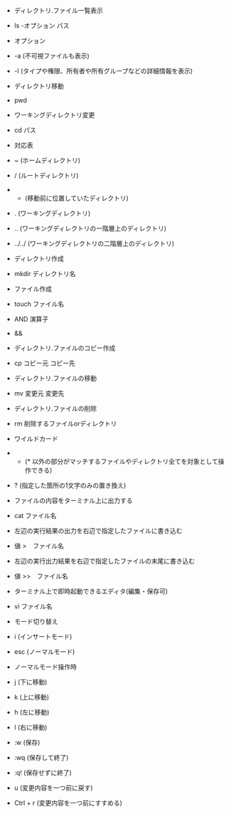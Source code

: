 * ディレクトリ.ファイル一覧表示
 * ls -オプション パス

* オプション
 * -a (不可視ファイルも表示)
 * -l (タイプや権限、所有者や所有グループなどの詳細情報を表示)

* ディレクトリ移動
 * pwd

* ワーキングディレクトリ変更
 * cd パス

* 対応表
 * ~ (ホームディレクトリ)
 * / (ルートディレクトリ)
 * - (移動前に位置していたディレクトリ)
 * . (ワーキングディレクトリ)
 * .. (ワーキングディレクトリの一階層上のディレクトリ)
 * ../../ (ワーキングディレクトリの二階層上のディレクトリ)

* ディレクトリ作成
 * mkdir ディレクトリ名

* ファイル作成
 * touch ファイル名

* AND 演算子
 * &&

* ディレクトリ.ファイルのコピー作成
 * cp コピー元 コピー先

* ディレクトリ.ファイルの移動
 * mv 変更元 変更先

* ディレクトリ.ファイルの削除
 * rm 削除するファイルorディレクトリ

* ワイルドカード
 * * (* 以外の部分がマッチするファイルやディレクトリ全てを対象として操作できる)
 * ? (指定した箇所の1文字のみの置き換え)

* ファイルの内容をターミナル上に出力する
 * cat ファイル名

* 左辺の実行結果の出力を右辺で指定したファイルに書き込む
 * 値 >　ファイル名

* 左辺の実行出力結果を右辺で指定したファイルの末尾に書き込む
 * 値 >>　ファイル名

* ターミナル上で即時起動できるエディタ(編集・保存可)
 * vi ファイル名

* モード切り替え
 * i (インサートモード)
 * esc (ノーマルモード)

* ノーマルモード操作時
 * j (下に移動)
 * k (上に移動)
 * h (左に移動)
 * l (右に移動)
 * :w (保存)
 * :wq (保存して終了)
 * :q! (保存せずに終了)
 * u (変更内容を一つ前に戻す)
 * Ctrl + r (変更内容を一つ前にすすめる)

